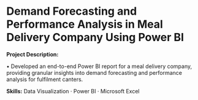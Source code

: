 # Demand Forecasting and Performance Analysis in Meal Delivery Company Using Power BI
**Project Description:**

•	Developed an end-to-end Power BI report for a meal delivery company, providing granular insights into demand forecasting and performance analysis for fulfilment canters.

**Skills:** Data Visualization · Power BI · Microsoft Excel
